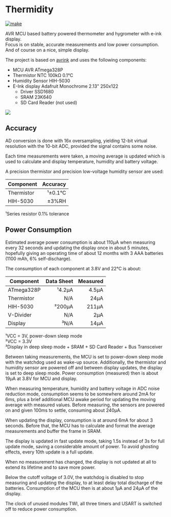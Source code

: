 # Thermidity

[![make](https://github.com/gitdode/thermidity/actions/workflows/build.yml/badge.svg)](https://github.com/gitdode/thermidity/actions/workflows/build.yml)

AVR MCU based battery powered thermometer and hygrometer with e-ink display.  
Focus is on stable, accurate measurements and low power consumption. 
And of course on a nice, simple display.

The project is based on [avrink](https://github.com/gitdode/avrink) and uses the
following components:

* MCU AVR ATmega328P
* Thermistor NTC 100kΩ 0.1°C
* Humidity Sensor HIH-5030
* E-Ink display Adafruit Monochrome 2.13" 250x122
    * Driver SSD1680
    * SRAM 23K640
    * SD Card Reader (not used) 

<img src="https://luniks.net/other/Thermidity/Thermidity-07.jpg"/>

## Accuracy

AD conversion is done with 16x oversampling, yielding 12-bit virtual resolution 
with the 10-bit ADC, provided the signal contains some noise.

Each time measurements were taken, a moving average is updated which is used to 
calculate and display temperature, humidity and battery voltage.

A precision thermistor and precision low-voltage humidity sensor are used:

| Component  | Accuracy |
|------------|---------:|
| Thermistor |  ¹±0.1°C |
| HIH-5030   |    ±3%RH |

¹Series resistor 0.1% tolerance

## Power Consumption

Estimated average power consumption is about 110µA when measuring every 32 
seconds and updating the display once in about 5 minutes, hopefully giving an
operating time of about 12 months with 3 AAA batteries (1100 mAh, 6% 
self-discharge). 

The consumption of each component at 3.8V and 22°C is about:

| Component  | Data Sheet | Measured |
|------------|-----------:|---------:|
| ATmega328P |     ¹4.2µA |    4.5µA |
| Thermistor |        N/A |     24µA |
| HIH-5030   |     ²200µA |    211µA |
| V-Divider  |        N/A |      2µA |
| Display    |       ³N/A |     14µA |

¹VCC = 3V, power-down sleep mode  
²VCC = 3.3V  
³Display in deep sleep mode + SRAM + SD Card Reader + Bus Transceiver  

Between taking measurements, the MCU is set to power-down sleep mode with the
watchdog used as wake-up source. Additionally, the thermistor and humidity 
sensor are powered off and between display updates, the display is set to deep 
sleep mode. Power consumption (measured) then is about 19µA at 3.8V for MCU 
and display.  

When measuring temperature, humidity and battery voltage in ADC noise reduction 
mode, consumption seems to be somewhere around 2mA for 6ms, plus a brief 
additional MCU awake period for updating the moving average with measured 
values. Before measuring, the sensors are powered on and given 100ms to settle, 
consuming about 240µA.

When updating the display, consumption is at around 6mA for about 3 seconds. 
Before that, the MCU has to calculate and format the average measurements and 
buffer the frame in SRAM.

The display is updated in fast update mode, taking 1.5s instead of 3s for full 
update mode, saving a considerable amount of power. To avoid ghosting effects, 
every 10th update is a full update.

When no measurement has changed, the display is not updated at all to extend its 
lifetime and to save more power.

Below the cutoff voltage of 3.0V, the watchdog is disabled to stop measuring and
updating the display, to at least delay total discharge of the batteries.
Consumption of the MCU then is at about 1µA and 24µA of the display.

The clock of unused modules TWI, all three timers and USART is switched off to 
reduce power consumption.
